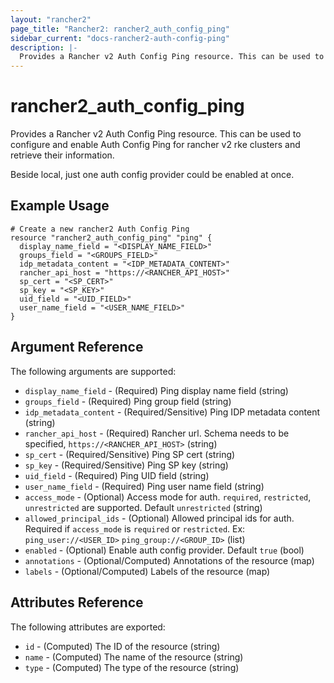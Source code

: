 ```yaml
---
layout: "rancher2"
page_title: "Rancher2: rancher2_auth_config_ping"
sidebar_current: "docs-rancher2-auth-config-ping"
description: |-
  Provides a Rancher v2 Auth Config Ping resource. This can be used to configure and enable Auth Config Ping for rancher v2 rke clusters and retrieve their information.
---
```


# rancher2\_auth\_config\_ping

Provides a Rancher v2 Auth Config Ping resource. This can be used to configure and enable Auth Config Ping for rancher v2 rke clusters and retrieve their information.

Beside local, just one auth config provider could be enabled at once.

## Example Usage

```hcl
# Create a new rancher2 Auth Config Ping
resource "rancher2_auth_config_ping" "ping" {
  display_name_field = "<DISPLAY_NAME_FIELD>"
  groups_field = "<GROUPS_FIELD>"
  idp_metadata_content = "<IDP_METADATA_CONTENT>"
  rancher_api_host = "https://<RANCHER_API_HOST>"
  sp_cert = "<SP_CERT>"
  sp_key = "<SP_KEY>"
  uid_field = "<UID_FIELD>"
  user_name_field = "<USER_NAME_FIELD>"
}
```

## Argument Reference

The following arguments are supported:

* `display_name_field` - (Required) Ping display name field (string)
* `groups_field` - (Required) Ping group field (string)
* `idp_metadata_content` - (Required/Sensitive) Ping IDP metadata content (string)
* `rancher_api_host` - (Required) Rancher url. Schema needs to be specified, `https://<RANCHER_API_HOST>` (string)
* `sp_cert` - (Required/Sensitive) Ping SP cert (string)
* `sp_key` - (Required/Sensitive) Ping SP key (string)
* `uid_field` - (Required) Ping UID field (string)
* `user_name_field` - (Required) Ping user name field (string)
* `access_mode` - (Optional) Access mode for auth. `required`, `restricted`, `unrestricted` are supported. Default `unrestricted` (string)
* `allowed_principal_ids` - (Optional) Allowed principal ids for auth. Required if `access_mode` is `required` or `restricted`. Ex: `ping_user://<USER_ID>`  `ping_group://<GROUP_ID>` (list)
* `enabled` - (Optional) Enable auth config provider. Default `true` (bool)
* `annotations` - (Optional/Computed) Annotations of the resource (map)
* `labels` - (Optional/Computed) Labels of the resource (map)
                

## Attributes Reference

The following attributes are exported:

* `id` - (Computed) The ID of the resource (string)
* `name` - (Computed) The name of the resource (string)
* `type` - (Computed) The type of the resource (string)

